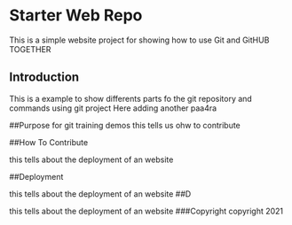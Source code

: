 # Starter Web Repo

This is a simple website project for showing how to 
use Git and GitHUB TOGETHER

## Introduction
This is a example to show differents parts fo the git repository and
commands using git project
Here adding another paa4ra

##Purpose
 for git training demos
this tells us ohw to contribute

##How To Contribute


this tells about the deployment of an website

##Deployment


this tells about the deployment of an website
##D


this tells about the deployment of an website
###Copyright
copyright 2021